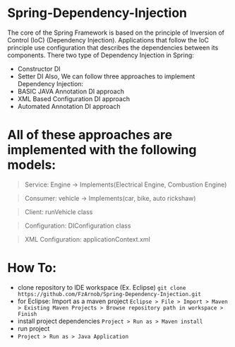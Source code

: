 # Spring-Dependency-Injection
 
The core of the Spring Framework is based on the principle of Inversion of Control (IoC) (Dependency Injection). Applications that follow the IoC principle use configuration that describes the dependencies between its components.
There two type of Dependency Injection in Spring:
 - Constructor DI
 - Setter DI
Also, We can follow three approaches to implement Dependency Injection:
 - BASIC JAVA Annotation DI approach
 - XML Based Configuration DI approach
 - Automated Annotation DI approach

# All of these approaches are implemented with the following models:
 > Service: Engine -> Implements(Electrical Engine, Combustion Engine)

 > Consumer: vehicle -> Implements(car, bike, auto rickshaw)

 > Client: runVehicle class

 > Configuration: DIConfiguration class

 > XML Configuration: applicationContext.xml


# How To:
- clone repository to IDE workspace (Ex. Eclipse)
``git clone https://github.com/FzArnob/Spring-Dependency-Injection.git``
- for Eclipse: Import as a maven project
``Eclipse > File > Import > Maven > Existing Maven Projects > Browse repository path in workspace > Finish``
- install project dependencies
``Project > Run as > Maven install``
- run project
- ``Project > Run as > Java Application``

